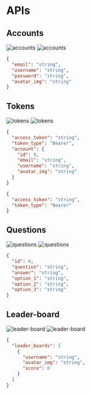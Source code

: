 # APIs

## Accounts

![accounts](apidesign/getmap.PNG)
![accounts](apidesign/getmap1.PNG)

```json
{
  "email": "string",
  "username": "string",
  "password": "string",
  "avatar_img": "string"
}
```

## Tokens

![tokens](apidesign/getmap.PNG)
![tokens](apidesign/getmap1.PNG)

```json GET
{
  "access_token": "string",
  "token_type": "Bearer",
  "account": {
    "id": 0,
    "email": "string",
    "username": "string",
    "avatar_img": "string"
  }
}
```

```json POST
{
  "access_token": "string",
  "token_type": "Bearer"
}
```

## Questions

![questions](apidesign/getmap.PNG)
![questions](apidesign/getmap1.PNG)

```json
{
  "id": 0,
  "question": "string",
  "answer": "string",
  "option_1": "string",
  "option_2": "string",
  "option_3": "string"
}
```

## Leader-board

![leader-board](apidesign/getmap.PNG)
![leader-board](apidesign/getmap1.PNG)

```json
{
  "leader_boards": [
    {
      "username": "string",
      "avatar_img": "string",
      "score": 0
    }
  ]
}
```

